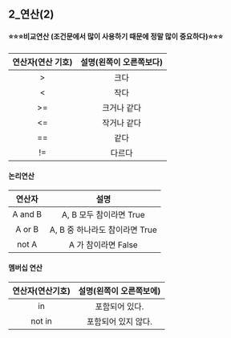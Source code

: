 ## 2_연산(2)



#### ⭐⭐⭐비교연산 (조건문에서 많이 사용하기 때문에 정말 많이 중요하다)⭐⭐⭐

| 연산자(연산 기호) | 설명(왼쪽이 오른쪽보다) |
| :---------------: | :---------------------: |
|         >         |          크다           |
|         <         |          작다           |
|        >=         |       크거나 같다       |
|        <=         |       작거나 같다       |
|        ==         |          같다           |
|        !=         |         다르다          |



#### 논리연산 

| 연산자  |              설명              |
| :-----: | :----------------------------: |
| A and B |    A, B 모두 참이라면 True     |
| A or B  | A, B 중 하나라도 참이라면 True |
|  not A  |      A 가 참이라면 False       |



#### 멤버십 연산 

| 연산자(연산기호) | 설명(왼쪽이 오른쪽보에) |
| :--------------: | :---------------------: |
|        in        |     포함되어 있다.      |
|      not in      |   포함되어 있지 않다.   |

